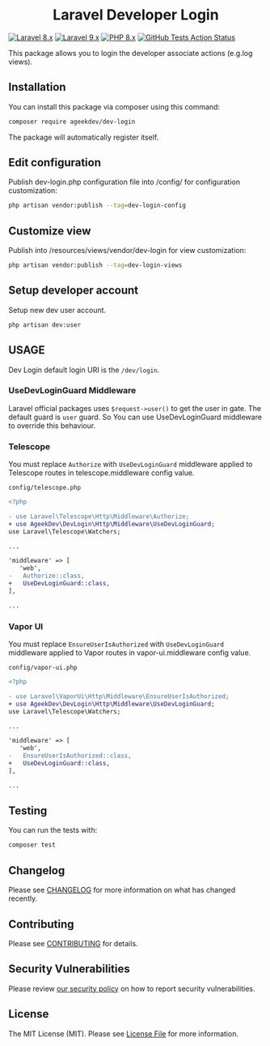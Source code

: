 <h1 align="center">Laravel Developer Login</h1>

[![Laravel 8.x](https://img.shields.io/badge/Laravel-8.x-red.svg?style=flat-square)](https://laravel.com/docs/8.x)
[![Laravel 9.x](https://img.shields.io/badge/Laravel-9.x-red.svg?style=flat-square)](https://laravel.com/docs/9.x)
[![PHP 8.x](https://img.shields.io/badge/php-%5E8.0-blue?style=flat-square)](https://www.php.net/releases/8.0/en.php)
[![GitHub Tests Action Status](https://img.shields.io/github/workflow/status/ageekdev/laravel-dev-login/run-tests?label=tests&style=flat-square)](https://github.com/ageekdev/laravel-dev-login/actions?query=workflow%3Arun-tests+branch%3Amain)

This package allows you to login the developer associate actions (e.g.log views).

## Installation

You can install this package via composer using this command:

```bash
composer require ageekdev/dev-login
```

The package will automatically register itself.

## Edit configuration

Publish dev-login.php configuration file into /config/ for configuration customization:

```bash
php artisan vendor:publish --tag=dev-login-config
```

## Customize view

Publish into /resources/views/vendor/dev-login for view customization:

```bash
php artisan vendor:publish --tag=dev-login-views 
```

## Setup developer account

Setup new dev user account.

```bash
php artisan dev:user
```

## USAGE

Dev Login default login URI is the `/dev/login`.

### UseDevLoginGuard Middleware

Laravel official packages uses `$request->user()` to get the user in gate. The default guard is `user` guard. So You can use UseDevLoginGuard middleware to override this behaviour.

### Telescope

You must replace `Authorize` with `UseDevLoginGuard` middleware applied to Telescope routes in telescope.middleware config value.

`config/telescope.php`
```diff
<?php

- use Laravel\Telescope\Http\Middleware\Authorize;
+ use AgeekDev\DevLogin\Http\Middleware\UseDevLoginGuard;
use Laravel\Telescope\Watchers;

...

'middleware' => [
   'web',
-   Authorize::class,
+   UseDevLoginGuard::class,
],

...
```

### Vapor UI

You must replace `EnsureUserIsAuthorized` with `UseDevLoginGuard` middleware applied to Vapor routes in vapor-ui.middleware config value.

`config/vapor-ui.php`
```diff
<?php

- use Laravel\VaporUi\Http\Middleware\EnsureUserIsAuthorized;
+ use AgeekDev\DevLogin\Http\Middleware\UseDevLoginGuard;
use Laravel\Telescope\Watchers;

...

'middleware' => [
   'web',
-   EnsureUserIsAuthorized::class,
+   UseDevLoginGuard::class,
],

...
```

## Testing

You can run the tests with:

```bash
composer test
```

## Changelog

Please see [CHANGELOG](CHANGELOG.md) for more information on what has changed recently.

## Contributing

Please see [CONTRIBUTING](.github/CONTRIBUTING.md) for details.

## Security Vulnerabilities

Please review [our security policy](../../security/policy) on how to report security vulnerabilities.

## License

The MIT License (MIT). Please see [License File](LICENSE.md) for more information.
